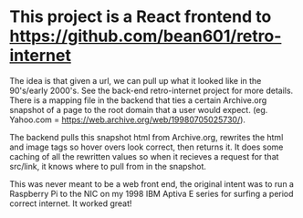 # This project is a React frontend to https://github.com/bean601/retro-internet
The idea is that given a url, we can pull up what it looked like in the 90's/early 2000's. See the back-end retro-internet project for more details.
There is a mapping file in the backend that ties a certain Archive.org snapshot of a page to the root domain that a user would expect. (eg. Yahoo.com = https://web.archive.org/web/19980705025730/).

The backend pulls this snapshot html from Archive.org, rewrites the html and image tags so hover overs look correct, then returns it. It does some caching of all the rewritten values so when it 
recieves a request for that src/link, it knows where to pull from in the snapshot.

This was never meant to be a web front end, the original intent was to run a Raspberry Pi to the NIC on my 1998 IBM Aptiva E series for surfing a period correct internet. It worked great!
